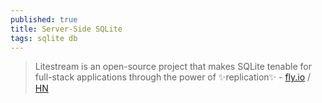 ```yaml
---
published: true
title: Server-Side SQLite
tags: sqlite db
---
```

>  Litestream is an open-source project that makes SQLite tenable for full-stack applications through the power of ✨replication✨ - [fly.io](https://fly.io/blog/all-in-on-sqlite-litestream/) / [HN](https://news.ycombinator.com/item?id=31318708)
